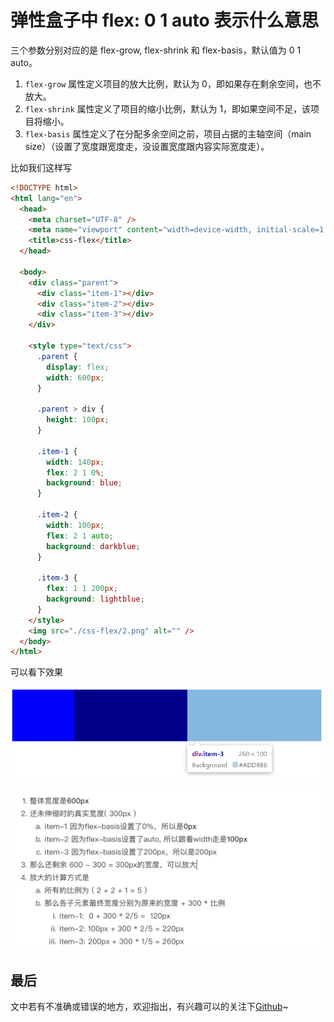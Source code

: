 # 弹性盒子中 flex: 0 1 auto 表示什么意思

三个参数分别对应的是 flex-grow, flex-shrink 和 flex-basis，默认值为 0 1 auto。

1. `flex-grow` 属性定义项目的放大比例，默认为 0，即如果存在剩余空间，也不放大。
2. `flex-shrink` 属性定义了项目的缩小比例，默认为 1，即如果空间不足，该项目将缩小。
3. `flex-basis` 属性定义了在分配多余空间之前，项目占据的主轴空间（main size）（设置了宽度跟宽度走，没设置宽度跟内容实际宽度走）。

比如我们这样写

```html
<!DOCTYPE html>
<html lang="en">
  <head>
    <meta charset="UTF-8" />
    <meta name="viewport" content="width=device-width, initial-scale=1.0" />
    <title>css-flex</title>
  </head>

  <body>
    <div class="parent">
      <div class="item-1"></div>
      <div class="item-2"></div>
      <div class="item-3"></div>
    </div>

    <style type="text/css">
      .parent {
        display: flex;
        width: 600px;
      }

      .parent > div {
        height: 100px;
      }

      .item-1 {
        width: 140px;
        flex: 2 1 0%;
        background: blue;
      }

      .item-2 {
        width: 100px;
        flex: 2 1 auto;
        background: darkblue;
      }

      .item-3 {
        flex: 1 1 200px;
        background: lightblue;
      }
    </style>
    <img src="./css-flex/2.png" alt="" />
  </body>
</html>
```

可以看下效果

![flex1](./css-flex/1.png)

![flex2](./css-flex/2.png)

## 最后

文中若有不准确或错误的地方，欢迎指出，有兴趣可以的关注下[Github](https://github.com/GolderBrother)~
